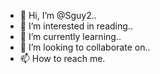 - 👋 Hi, I’m @Sguy2..
- 👀 I’m interested in reading..
- 🌱 I’m currently learning..
- 💞️ I’m looking to collaborate on..
- 📫 How to reach me.

<!---
Sguy2/Sguy2 is a ✨ special ✨ repository because its `README.md` (this file) appears on your GitHub profile.
You can click the Preview link to take a look at your changes.
--->
